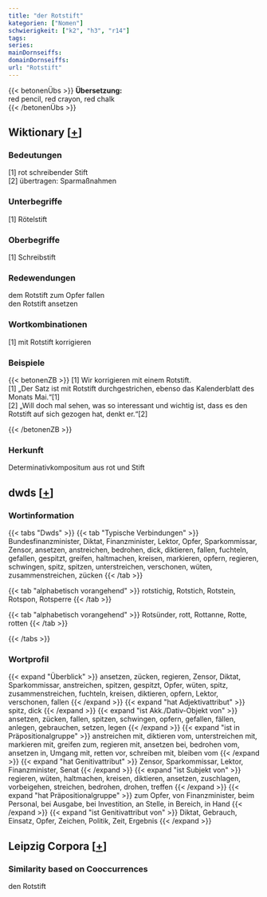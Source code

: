 ```yaml
---
title: "der Rotstift"
kategorien: ["Nomen"]
schwierigkeit: ["k2", "h3", "r14"]
tags:
series:
mainDornseiffs:
domainDornseiffs:
url: "Rotstift"
---
```


{{< betonenÜbs >}}
**Übersetzung:**  
red pencil, red crayon, red chalk  
{{< /betonenÜbs >}}

## Wiktionary [[+](https://de.wiktionary.org/wiki/Rotstift)]

### Bedeutungen
[1] rot schreibender Stift  
[2] übertragen: Sparmaßnahmen  

### Unterbegriffe
[1] Rötelstift  

### Oberbegriffe
[1] Schreibstift  

### Redewendungen
dem Rotstift zum Opfer fallen  
den Rotstift ansetzen  

### Wortkombinationen
[1] mit Rotstift korrigieren  

### Beispiele
{{< betonenZB >}}
[1] Wir korrigieren mit einem Rotstift.  
[1] „Der Satz ist mit Rotstift durchgestrichen, ebenso das Kalenderblatt des Monats Mai.“[1]  
[2] „Will doch mal sehen, was so interessant und wichtig ist, dass es den Rotstift auf sich gezogen hat, denkt er.“[2]  

{{< /betonenZB >}}
### Herkunft
Determinativkompositum aus rot und Stift  



## dwds [[+](https://www.dwds.de/wb/Rotstift)]

### Wortinformation
{{< tabs "Dwds" >}}
{{< tab "Typische Verbindungen" >}}
Bundesfinanzminister, Diktat, Finanzminister, Lektor, Opfer, Sparkommissar, Zensor, ansetzen, anstreichen, bedrohen, dick, diktieren, fallen, fuchteln, gefallen, gespitzt, greifen, haltmachen, kreisen, markieren, opfern, regieren, schwingen, spitz, spitzen, unterstreichen, verschonen, wüten, zusammenstreichen, zücken
{{< /tab >}}

{{< tab "alphabetisch vorangehend" >}}
rotstichig, Rotstich, Rotstein, Rotspon, Rotsperre
{{< /tab >}}

{{< tab "alphabetisch vorangehend" >}}
Rotsünder, rott, Rottanne, Rotte, rotten
{{< /tab >}}

{{< /tabs >}}

### Wortprofil
{{< expand "Überblick" >}} ansetzen, zücken, regieren, Zensor, Diktat, Sparkommissar, anstreichen, spitzen, gespitzt, Opfer, wüten, spitz, zusammenstreichen, fuchteln, kreisen, diktieren, opfern, Lektor, verschonen, fallen {{< /expand >}}
{{< expand "hat Adjektivattribut" >}} spitz, dick {{< /expand >}}
{{< expand "ist Akk./Dativ-Objekt von" >}} ansetzen, zücken, fallen, spitzen, schwingen, opfern, gefallen, fällen, anlegen, gebrauchen, setzen, legen {{< /expand >}}
{{< expand "ist in Präpositionalgruppe" >}} anstreichen mit, diktieren vom, unterstreichen mit, markieren mit, greifen zum, regieren mit, ansetzen bei, bedrohen vom, ansetzen in, Umgang mit, retten vor, schreiben mit, bleiben vom {{< /expand >}}
{{< expand "hat Genitivattribut" >}} Zensor, Sparkommissar, Lektor, Finanzminister, Senat {{< /expand >}}
{{< expand "ist Subjekt von" >}} regieren, wüten, haltmachen, kreisen, diktieren, ansetzen, zuschlagen, vorbeigehen, streichen, bedrohen, drohen, treffen {{< /expand >}}
{{< expand "hat Präpositionalgruppe" >}} zum Opfer, von Finanzminister, beim Personal, bei Ausgabe, bei Investition, an Stelle, in Bereich, in Hand {{< /expand >}}
{{< expand "ist Genitivattribut von" >}} Diktat, Gebrauch, Einsatz, Opfer, Zeichen, Politik, Zeit, Ergebnis {{< /expand >}}

## Leipzig Corpora [[+](https://corpora.uni-leipzig.de/en/res?word=Rotstift&corpusId=deu_newscrawl-public_2018)]


### Similarity based on Cooccurrences
den Rotstift

